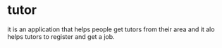 # tutor
it is an application that helps people get tutors from their area and it alo helps tutors to register and get a job. 

